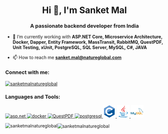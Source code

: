 <h1 align="center">Hi 👋, I'm Sanket Mal</h1>
<h3 align="center">A passionate backend developer from India</h3>

- 🌱 I’m currently working with **ASP.NET Core, Microservice Architecture, Docker, Dapper, Entity Framework, MassTransit, RabbitMQ, QuestPDF, Unit Testing, xUnit, PostgreSQL, SQL Server, MySQL, C#, JAVA**

- 📫 How to reach me **sanket.mal@natureglobal.com**

<h3 align="left">Connect with me:</h3>
<p align="left">
<a href="https://www.linkedin.com/in/sanket-mal-1a7184293/" target="blank"><img align="center" src="https://raw.githubusercontent.com/rahuldkjain/github-profile-readme-generator/master/src/images/icons/Social/linked-in-alt.svg" alt="sanketmalnatureglobal" height="30" width="40" /></a>
</p>

<h3 align="left">Languages and Tools:</h3>
<p align="left"><a href="https://dotnet.microsoft.com/en-us/apps/aspnet" target="_blank" rel="noreferrer"> <img src="https://dotnet.microsoft.com/favicon.ico" alt="asp.net" width="40" height="40"/> </a><a href="https://www.docker.com/" target="_blank" rel="noreferrer"> <img src="https://www.docker.com/wp-content/uploads/2024/02/cropped-docker-logo-favicon-32x32.png" alt="docker" width="40" height="40"/> </a> <a href="https://www.questpdf.com/" target="_blank" rel="noreferrer"> <img src="https://www.questpdf.com/logo.svg" alt="QuestPDF" width="40" height="40"/> </a> <a href="https://www.postgresql.org/" target="_blank" rel="noreferrer"> <img src="https://www.postgresql.org/favicon.ico" alt="postgresql" width="40" height="40"/> </a> <a href="https://www.cprogramming.com/" target="_blank" rel="noreferrer"> <img src="https://raw.githubusercontent.com/devicons/devicon/master/icons/c/c-original.svg" alt="c" width="40" height="40"/> </a> <a href="https://www.java.com" target="_blank" rel="noreferrer"> <img src="https://raw.githubusercontent.com/devicons/devicon/master/icons/java/java-original.svg" alt="java" width="40" height="40"/> </a>  <a href="https://www.mysql.com/" target="_blank" rel="noreferrer"> <img src="https://raw.githubusercontent.com/devicons/devicon/master/icons/mysql/mysql-original-wordmark.svg" alt="mysql" width="40" height="40"/> </a>   </p>

<p><img align="left" src="https://github-readme-stats.vercel.app/api/top-langs?username=sanketmalnatureglobal&show_icons=true&locale=en&layout=compact" alt="sanketmalnatureglobal" /></p>

<!--<p>&nbsp;<img align="center" src="https://github-readme-stats.vercel.app/api?username=sanketmalnatureglobal&show_icons=true&locale=en" alt="sanketmalnatureglobal" /></p>-->

<p><img align="center" src="https://github-readme-streak-stats.herokuapp.com/?user=sanketmalnatureglobal&" alt="sanketmalnatureglobal" /></p>
